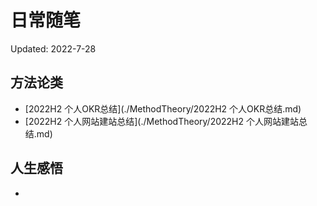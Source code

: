 # 日常随笔

Updated: 2022-7-28

## 方法论类

+ [2022H2 个人OKR总结](./MethodTheory/2022H2 个人OKR总结.md)
+ [2022H2 个人网站建站总结](./MethodTheory/2022H2 个人网站建站总结.md)

## 人生感悟

+ [](111)
